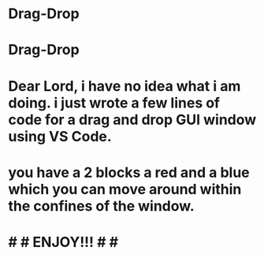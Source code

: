 # Drag-Drop
# Drag-Drop
# Dear Lord, i have no idea what i am doing. i just wrote a few lines of code for a drag and drop GUI window using VS Code.
# you have a 2 blocks a red and a blue which you can move around within the confines of the window.
# # # ENJOY!!! # # #
